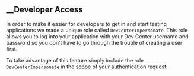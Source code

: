 

## __Developer Access

In order to make it easier for developers to get in and start testing
applications we made a unique role called `DevCenterImpersonate`. This role
allows you to log into your application with your Dev Center username and
password so you don't have to go through the trouble of creating a user first.

To take advantage of this feature simply include the role
`DevCenterImpersonate` in the scope of your authentication request:

